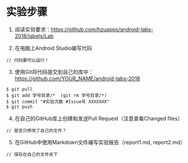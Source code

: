 # 实验步骤

1. 阅读实验要求：https://github.com/hzuapps/android-labs-2018/labels/Lab   

2. 在电脑上Android Studio编写代码  

```   
// 代码要可以运行！
```   

3. 使用Git将代码提交到自己的库中：https://github.com/YOUR_NAME/android-labs-2018   
```  
$ git pull
$ git add 学号目录/*  (git rm 学号目录/*)
$ git commit "#实验次数 #Issue号 XXXXXXX"
$ git push
```  

4. 在自己的GitHub库上创建和发送Pull Request（注意查看Changed files）  
```  
// 是否只修改了自己的文件？
```  

5. 在GitHub中使用Markdown文件编写实验报告（report1.md, report2.md）  
```  
// 保存在自己的文件夹下
```  
